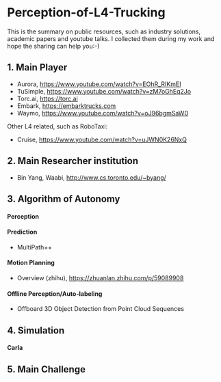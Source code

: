 # Perception-of-L4-Trucking
This is the summary on public resources, such as industry solutions, academic papers and youtube talks. I collected them during my work and hope the sharing can help you:-)

## 1. Main Player
- Aurora, https://www.youtube.com/watch?v=EOhR_RIKmEI
- TuSimple, https://www.youtube.com/watch?v=zM7oGhEq2Jo
- Torc.ai, https://torc.ai
- Embark, https://embarktrucks.com
- Waymo, https://www.youtube.com/watch?v=oJ96bgmSaW0

Other L4 related, such as RoboTaxi:
- Cruise,  https://www.youtube.com/watch?v=uJWN0K26NxQ

## 2. Main Researcher institution
- Bin Yang, Waabi, http://www.cs.toronto.edu/~byang/

## 3. Algorithm of Autonomy
#### Perception


#### Prediction
- MultiPath++

#### Motion Planning
- Overview (zhihu), https://zhuanlan.zhihu.com/p/59089908

#### Offline Perception/Auto-labeling
- Offboard 3D Object Detection from Point Cloud Sequences

## 4. Simulation
#### Carla

## 5. Main Challenge
